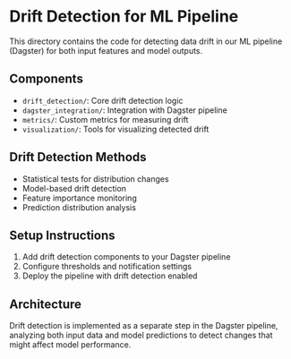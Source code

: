 ﻿<!-- новлена версія для PR -->
<!-- новлена версія для PR -->
# Drift Detection for ML Pipeline

This directory contains the code for detecting data drift in our ML pipeline (Dagster) for both input features and model outputs.

## Components

- `drift_detection/`: Core drift detection logic
- `dagster_integration/`: Integration with Dagster pipeline
- `metrics/`: Custom metrics for measuring drift
- `visualization/`: Tools for visualizing detected drift

## Drift Detection Methods

- Statistical tests for distribution changes
- Model-based drift detection
- Feature importance monitoring
- Prediction distribution analysis

## Setup Instructions

1. Add drift detection components to your Dagster pipeline
2. Configure thresholds and notification settings
3. Deploy the pipeline with drift detection enabled

## Architecture

Drift detection is implemented as a separate step in the Dagster pipeline, analyzing both input data and model predictions to detect changes that might affect model performance.


